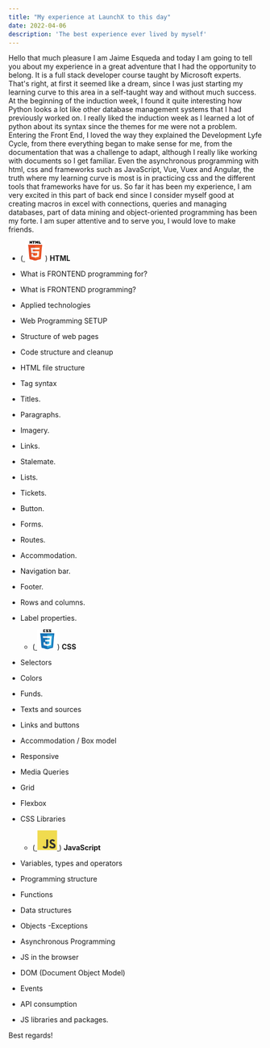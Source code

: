 ```yaml
---
title: "My experience at LaunchX to this day"
date: 2022-04-06
description: 'The best experience ever lived by myself'
---
```


Hello that much pleasure I am Jaime Esqueda and today I am going to tell you about my experience in a great adventure that I had the opportunity to belong. It is a full stack developer course taught by Microsoft experts. That's right, at first it seemed like a dream, since I was just starting my learning curve to this area in a self-taught way and without much success. At the beginning of the induction week, I found it quite interesting how Python looks a lot like other database management systems that I had previously worked on. I really liked the induction week as I learned a lot of python about its syntax since the themes for me were not a problem. Entering the Front End, I loved the way they explained the Development Lyfe Cycle, from there everything began to make sense for me, from the documentation that was a challenge to adapt, although I really like working with documents so I get familiar. Even the asynchronous programming with html, css and frameworks such as JavaScript, Vue, Vuex and Angular, the truth where my learning curve is most is in practicing css and the different tools that frameworks have for us.
So far it has been my experience, I am very excited in this part of back end since I consider myself good at creating macros in excel with connections, queries and managing databases, part of data mining and object-oriented programming has been my forte.
I am super attentive and to serve you, I would love to make friends.




  - (<a href="https://www.w3.org/html/" target="_blank" rel="noreferrer"> <img src="https://raw.githubusercontent.com/devicons/devicon/master/icons/html5/html5-original-wordmark.svg" alt="html5" width="40" height="40"/></a>) **HTML**

- What is FRONTEND programming for?
- What is FRONTEND programming?
- Applied technologies
- Web Programming SETUP
- Structure of web pages
- Code structure and cleanup
- HTML file structure
- Tag syntax
- Titles.
- Paragraphs.
- Imagery.
- Links.
- Stalemate.
- Lists.
- Tickets.
- Button.
- Forms.
- Routes.
- Accommodation.
- Navigation bar.
- Footer.
- Rows and columns.
- Label properties.



  - (<a href="https://www.w3.org/css/" target="_blank" rel="noreferrer"> <img src="https://raw.githubusercontent.com/devicons/devicon/master/icons/css3/css3-original-wordmark.svg" alt="css3" width="40" height="40"/></a>) **CSS**

- Selectors
- Colors
- Funds.
- Texts and sources
- Links and buttons
- Accommodation / Box model
- Responsive
- Media Queries
- Grid
- Flexbox
- CSS Libraries 



  - (<a href="https://developer.mozilla.org/en-US/docs/Web/JavaScript" target="_blank" rel="noreferrer"> <img src="https://raw.githubusercontent.com/devicons/devicon/master/icons/javascript/javascript-original.svg" alt="javascript" width="40" height="40"/> </a>) **JavaScript** 

- Variables, types and operators
- Programming structure
- Functions
- Data structures
- Objects -Exceptions
- Asynchronous Programming
- JS in the browser
- DOM (Document Object Model)
- Events
- API consumption
- JS libraries and packages. 




Best regards!
